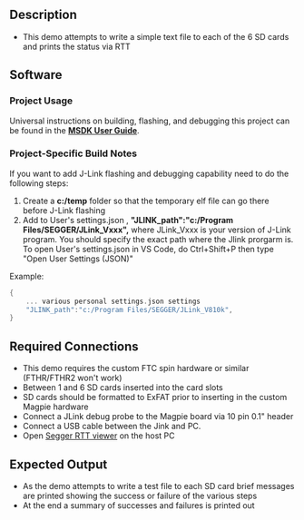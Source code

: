 ## Description

- This demo attempts to write a simple text file to each of the 6 SD cards and prints the status via RTT

## Software

### Project Usage

Universal instructions on building, flashing, and debugging this project can be found in the **[MSDK User Guide](https://analogdevicesinc.github.io/msdk/USERGUIDE/)**.

### Project-Specific Build Notes

If you want to add J-Link flashing and debugging capability need to do the following steps:
1. Create a **c:/temp** folder so that the temporary elf file can go there before J-Link flashing
2. Add to User's settings.json , **"JLINK_path":"c:/Program Files/SEGGER/JLink_Vxxx",** where JLink_Vxxx is your version of J-Link program.  You should specify the exact path where the Jlink prorgarm is.  To open User's settings.json in VS Code, do Ctrl+Shift+P then type "Open User Settings (JSON)"

Example:
```C
{
    ... various personal settings.json settings
    "JLINK_path":"c:/Program Files/SEGGER/JLink_V810k",
}
```

## Required Connections

- This demo requires the custom FTC spin hardware or similar (FTHR/FTHR2 won't work)
- Between 1 and 6 SD cards inserted into the card slots
- SD cards should be formatted to ExFAT prior to inserting in the custom Magpie hardware
- Connect a JLink debug probe to the Magpie board via 10 pin 0.1" header
- Connect a USB cable between the Jink and PC.
- Open [Segger RTT viewer](https://www.segger.com/products/debug-probes/j-link/tools/rtt-viewer/) on the host PC

## Expected Output

- As the demo attempts to write a test file to each SD card brief messages are printed showing the success or failure of the various steps
- At the end a summary of successes and failures is printed out
